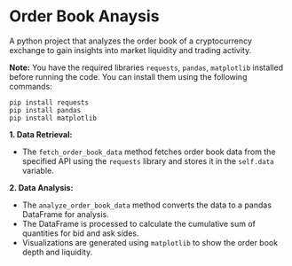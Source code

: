 # Order Book Anaysis
A python project that analyzes the order book of a cryptocurrency exchange to gain insights into market liquidity and trading activity.

__Note:__ You have the required libraries ```requests```, ```pandas```, ```matplotlib``` installed before running the code. You can install them using the following commands:
```
pip install requests
pip install pandas
pip install matplotlib
```
__1. Data Retrieval:__

 - The ```fetch_order_book_data``` method fetches order book data from the specified API using the ```requests``` library and stores it in the ```self.data``` variable.

__2. Data Analysis:__

 - The ```analyze_order_book_data``` method converts the data to a pandas DataFrame for analysis.
 - The DataFrame is processed to calculate the cumulative sum of quantities for bid and ask sides.
 - Visualizations are generated using ```matplotlib``` to show the order book depth and liquidity.
